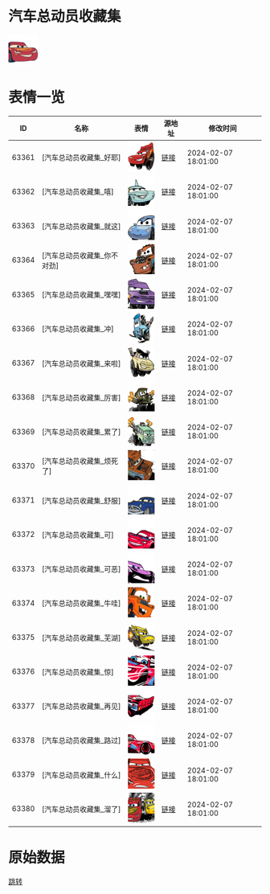 # 汽车总动员收藏集

<img src="./cover.png" height="60" alt="cover" />

# 表情一览

|ID|名称|表情|源地址|修改时间|
|----|----|----|----|----|
|63361|[汽车总动员收藏集_好耶]|<img src="./pic/063361_%5B汽车总动员收藏集_好耶%5D.png" height="60" alt="好耶"/>|[链接](https://i0.hdslb.com/bfs/garb/153e14b9373fd66a340986e9ba4b048b3cb52cf8.png)|2024-02-07 18:01:00|
|63362|[汽车总动员收藏集_嘻]|<img src="./pic/063362_%5B汽车总动员收藏集_嘻%5D.png" height="60" alt="嘻"/>|[链接](https://i0.hdslb.com/bfs/garb/fef79a55a5600cd7a7df58e0c0c744895a45afe4.png)|2024-02-07 18:01:00|
|63363|[汽车总动员收藏集_就这]|<img src="./pic/063363_%5B汽车总动员收藏集_就这%5D.png" height="60" alt="就这"/>|[链接](https://i0.hdslb.com/bfs/garb/b62854fbf29a82ef07b38361c44ea4b0a8bb6a02.png)|2024-02-07 18:01:00|
|63364|[汽车总动员收藏集_你不对劲]|<img src="./pic/063364_%5B汽车总动员收藏集_你不对劲%5D.png" height="60" alt="你不对劲"/>|[链接](https://i0.hdslb.com/bfs/garb/254ed8c9a017489f890a60b28d836e4b4bd13e1c.png)|2024-02-07 18:01:00|
|63365|[汽车总动员收藏集_嘿嘿]|<img src="./pic/063365_%5B汽车总动员收藏集_嘿嘿%5D.png" height="60" alt="嘿嘿"/>|[链接](https://i0.hdslb.com/bfs/garb/33fafd7481f99d2a8c8e9c39620ffeb1d2f0c09f.png)|2024-02-07 18:01:00|
|63366|[汽车总动员收藏集_冲]|<img src="./pic/063366_%5B汽车总动员收藏集_冲%5D.png" height="60" alt="冲"/>|[链接](https://i0.hdslb.com/bfs/garb/09855b6ad17e3376f64ef1640b3066e52bef15b5.png)|2024-02-07 18:01:00|
|63367|[汽车总动员收藏集_来啦]|<img src="./pic/063367_%5B汽车总动员收藏集_来啦%5D.png" height="60" alt="来啦"/>|[链接](https://i0.hdslb.com/bfs/garb/b35c00172ef1ad1bc12cada0a7052d39da57b76d.png)|2024-02-07 18:01:00|
|63368|[汽车总动员收藏集_厉害]|<img src="./pic/063368_%5B汽车总动员收藏集_厉害%5D.png" height="60" alt="厉害"/>|[链接](https://i0.hdslb.com/bfs/garb/d37ed51934f392e7e4fee0e919816c7356fee8f1.png)|2024-02-07 18:01:00|
|63369|[汽车总动员收藏集_累了]|<img src="./pic/063369_%5B汽车总动员收藏集_累了%5D.png" height="60" alt="累了"/>|[链接](https://i0.hdslb.com/bfs/garb/b5a84e1e5edaa7c64f21ad3791609ef38143a318.png)|2024-02-07 18:01:00|
|63370|[汽车总动员收藏集_烦死了]|<img src="./pic/063370_%5B汽车总动员收藏集_烦死了%5D.png" height="60" alt="烦死了"/>|[链接](https://i0.hdslb.com/bfs/garb/10d86fb8db71243c856c68d8a7a654552090e8ad.png)|2024-02-07 18:01:00|
|63371|[汽车总动员收藏集_舒服]|<img src="./pic/063371_%5B汽车总动员收藏集_舒服%5D.png" height="60" alt="舒服"/>|[链接](https://i0.hdslb.com/bfs/garb/dcf95eb0eaaadd719ef6fe7856c039ed55c4cc79.png)|2024-02-07 18:01:00|
|63372|[汽车总动员收藏集_可]|<img src="./pic/063372_%5B汽车总动员收藏集_可%5D.png" height="60" alt="可"/>|[链接](https://i0.hdslb.com/bfs/garb/287b4e8e04d6fb39bc4c8ee348aebf473385cbef.png)|2024-02-07 18:01:00|
|63373|[汽车总动员收藏集_可恶]|<img src="./pic/063373_%5B汽车总动员收藏集_可恶%5D.png" height="60" alt="可恶"/>|[链接](https://i0.hdslb.com/bfs/garb/f9c13e10a260aa9a37c664a58f5e715d0b7a1398.png)|2024-02-07 18:01:00|
|63374|[汽车总动员收藏集_牛哇]|<img src="./pic/063374_%5B汽车总动员收藏集_牛哇%5D.png" height="60" alt="牛哇"/>|[链接](https://i0.hdslb.com/bfs/garb/163c704e69497206b8da610d1b136bdc5e387e2e.png)|2024-02-07 18:01:00|
|63375|[汽车总动员收藏集_芜湖]|<img src="./pic/063375_%5B汽车总动员收藏集_芜湖%5D.png" height="60" alt="芜湖"/>|[链接](https://i0.hdslb.com/bfs/garb/e6a64334ff0f32d131d7672625048b864abc5ae0.png)|2024-02-07 18:01:00|
|63376|[汽车总动员收藏集_惊]|<img src="./pic/063376_%5B汽车总动员收藏集_惊%5D.png" height="60" alt="惊"/>|[链接](https://i0.hdslb.com/bfs/garb/3dd9b63eeaad829eb691f0b5b68669d83b7278fb.png)|2024-02-07 18:01:00|
|63377|[汽车总动员收藏集_再见]|<img src="./pic/063377_%5B汽车总动员收藏集_再见%5D.png" height="60" alt="再见"/>|[链接](https://i0.hdslb.com/bfs/garb/42205d05ebd069841423668a5cf68d42cc8fc62b.png)|2024-02-07 18:01:00|
|63378|[汽车总动员收藏集_路过]|<img src="./pic/063378_%5B汽车总动员收藏集_路过%5D.png" height="60" alt="路过"/>|[链接](https://i0.hdslb.com/bfs/garb/e7f6f59b26cddfc8c6093390ff967c2a6dad85c5.png)|2024-02-07 18:01:00|
|63379|[汽车总动员收藏集_什么]|<img src="./pic/063379_%5B汽车总动员收藏集_什么%5D.png" height="60" alt="什么"/>|[链接](https://i0.hdslb.com/bfs/garb/59b79c00e520d035dfbe9ba5b1c0ee5747c5ccdc.png)|2024-02-07 18:01:00|
|63380|[汽车总动员收藏集_溜了]|<img src="./pic/063380_%5B汽车总动员收藏集_溜了%5D.png" height="60" alt="溜了"/>|[链接](https://i0.hdslb.com/bfs/garb/4796f2237b06ddb1f5d3fdb530a5e247360ccdef.png)|2024-02-07 18:01:00|

# 原始数据

[跳转](./raw.json)

